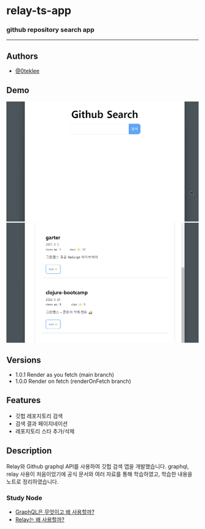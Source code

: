 # relay-ts-app

### github repository search app

---

## Authors

- [@0teklee](https://www.github.com/0teklee)

## Demo

<img src="public/asset/search_pagination.gif" alt="search">
<img src="public/asset/addstar_removestar.gif" alt="addRemove">

## Versions

- 1.0.1 Render as you fetch (main branch)
- 1.0.0 Render on fetch (renderOnFetch branch)

## Features

- 깃헙 레포지토리 검색
- 검색 결과 페이지네이션
- 레포지토리 스타 추가/삭제

## Description

Relay와 Github graphql API를 사용하여 깃헙 검색 앱을 개발했습니다. graphql, relay 사용이 처음이었기에 공식 문서와 여러 자료를 통해 학습하였고, 학습한 내용을 노트로 정리하였습니다.

### Study Node

- [GraphQL은 무엇이고 왜 사용할까?](https://teklog.site/17)
- [Relay는 왜 사용할까?](https://teklog.site/18)
